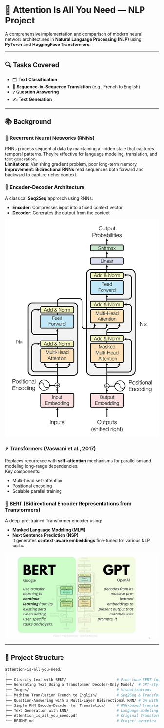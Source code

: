 # 🧠 Attention Is All You Need — NLP Project

A comprehensive implementation and comparison of modern neural network architectures in **Natural Language Processing (NLP)** using **PyTorch** and **HuggingFace Transformers**.

---

## 🔍 Tasks Covered

- 🗂 **Text Classification**  
- 🔄 **Sequence-to-Sequence Translation** (e.g., French to English)  
- ❓ **Question Answering**  
- ✍️ **Text Generation**

---

## 📚 Background

### 🧮 Recurrent Neural Networks (RNNs)
RNNs process sequential data by maintaining a hidden state that captures temporal patterns. They’re effective for language modeling, translation, and text generation.  
**Limitations**: Vanishing gradient problem, poor long-term memory  
**Improvement**: **Bidirectional RNNs** read sequences both forward and backward to capture richer context.

### 🔁 Encoder-Decoder Architecture
A classical **Seq2Seq** approach using RNNs:
- **Encoder**: Compresses input into a fixed context vector  
- **Decoder**: Generates the output from the context

![Encoder-Decoder](/Images/attention_research_1.webp)

### ⚡ Transformers (Vaswani et al., 2017)
Replaces recurrence with **self-attention** mechanisms for parallelism and modeling long-range dependencies.  
Key components:
- Multi-head self-attention  
- Positional encoding  
- Scalable parallel training  

### 🧠 BERT (Bidirectional Encoder Representations from Transformers)
A deep, pre-trained Transformer encoder using:
- **Masked Language Modeling (MLM)**  
- **Next Sentence Prediction (NSP)**  
It generates **context-aware embeddings** fine-tuned for various NLP tasks.

![BERT and GPT](/Images/Bert%20GPT.jpeg)

---

## 📂 Project Structure

```bash
attention-is-all-you-need/
│
├── Classify text with BERT/                       # Fine-tune BERT for classification
├── Generating Text Using a Transformer Decoder-Only Model/  # GPT-style generation
├── Images/                                        # Visualizations
├── Machine Translation French to English/         # Seq2Seq & Transformer-based translation
├── Question-Answering with a Multi-Layer Bidirectional RNN/ # QA with Bi-RNN
├── Simple RNN Encode-Decoder for Translation/     # RNN-based translation
├── Text Generation with RNN/                      # Language modeling with RNN
├── Attention_is_all_you_need.pdf                  # Original Transformer paper
└── README.md                                      # Project overview
